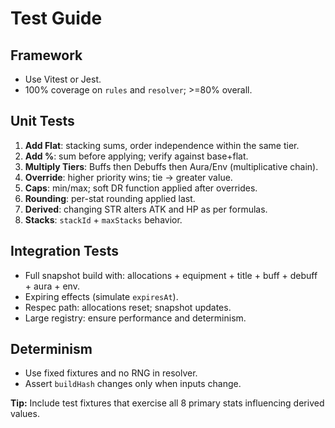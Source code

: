 # Test Guide

## Framework
- Use Vitest or Jest.
- 100% coverage on `rules` and `resolver`; >=80% overall.

## Unit Tests
1. **Add Flat**: stacking sums, order independence within the same tier.
2. **Add %**: sum before applying; verify against base+flat.
3. **Multiply Tiers**: Buffs then Debuffs then Aura/Env (multiplicative chain).
4. **Override**: higher priority wins; tie → greater value.
5. **Caps**: min/max; soft DR function applied after overrides.
6. **Rounding**: per-stat rounding applied last.
7. **Derived**: changing STR alters ATK and HP as per formulas.
8. **Stacks**: `stackId` + `maxStacks` behavior.

## Integration Tests
- Full snapshot build with: allocations + equipment + title + buff + debuff + aura + env.
- Expiring effects (simulate `expiresAt`).
- Respec path: allocations reset; snapshot updates.
- Large registry: ensure performance and determinism.

## Determinism
- Use fixed fixtures and no RNG in resolver.
- Assert `buildHash` changes only when inputs change.


**Tip:** Include test fixtures that exercise all 8 primary stats influencing derived values.
